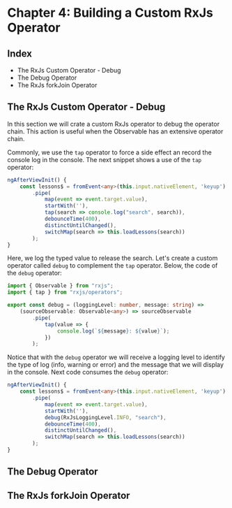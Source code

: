 # Chapter 4: Building a Custom RxJs Operator

## Index
- The RxJs Custom Operator - Debug
- The Debug Operator
- The RxJs forkJoin Operator

## The RxJs Custom Operator - Debug
In this section we will crate a custom RxJs operator to debug the operator chain. This action is useful when the Observable has an extensive operator chain.

Commonly, we use the `tap` operator to force a side effect an record the console log in the console. The next snippet shows a use of the `tap` operator:

```ts
ngAfterViewInit() {
    const lessons$ = fromEvent<any>(this.input.nativeElement, 'keyup')
        .pipe(
            map(event => event.target.value),
            startWith(''),
            tap(search => console.log("search", search)),
            debounceTime(400),
            distinctUntilChanged(),
            switchMap(search => this.loadLessons(search))
        );
}
```

Here, we log the typed value to release the search. Let's create a custom operator called `debug` to complement the `tap` operator. Below, the code of the `debug` operator:

```ts
import { Observable } from "rxjs";
import { tap } from "rxjs/operators";

export const debug = (loggingLevel: number, message: string) =>
    (sourceObservable: Observable<any>) => sourceObservable
        .pipe(
            tap(value => {
                console.log(`${message}: ${value}`);
            })
        );
```

Notice that with the `debug` operator we will receive a logging level to identify the type of log (info, warning or error) and the message that we will display in the console. Next code consumes the `debug` operator:

```ts
ngAfterViewInit() {
    const lessons$ = fromEvent<any>(this.input.nativeElement, 'keyup')
        .pipe(
            map(event => event.target.value),
            startWith(''),
            debug(RxJsLoggingLevel.INFO, "search"),
            debounceTime(400),
            distinctUntilChanged(),
            switchMap(search => this.loadLessons(search))
        );
}
```

## The Debug Operator
## The RxJs forkJoin Operator